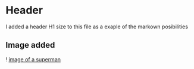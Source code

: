  # Header
 I added a header H1 size to this file as a exaple of the markown posibilities 
 ## Image added
! [image of a superman](https://static.wikia.nocookie.net/dcnew/images/b/b1/Superman_Action_976_Gary_Frank.png/revision/latest/scale-to-width-down/1000?cb=20190710153734&path-prefix=pl)
